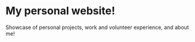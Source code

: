 # My personal website!  
Showcase of personal projects, work and volunteer experience, and about me!
